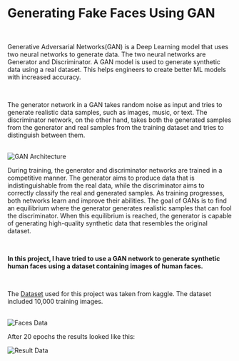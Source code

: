 <h1>Generating Fake Faces Using GAN</h1></br>
<p>Generative Adversarial Networks(GAN) is a Deep Learning model that uses two neural networks to generate data. The two neural networks are Generator and Discriminator. A GAN model is used to generate synthetic data using a real dataset. This helps engineers to create better ML models with increased accuracy.</p></br>
<p>The generator network in a GAN takes random noise as input and tries to generate realistic data samples, such as images, music, or text. The discriminator network, on the other hand, takes both the generated samples from the generator and real samples from the training dataset and tries to distinguish between them.</p></br>
<img src='https://media.geeksforgeeks.org/wp-content/uploads/gans_gfg.jpg' alt='GAN Architecture'></br>
<p>During training, the generator and discriminator networks are trained in a competitive manner. The generator aims to produce data that is indistinguishable from the real data, while the discriminator aims to correctly classify the real and generated samples. As training progresses, both networks learn and improve their abilities. The goal of GANs is to find an equilibrium where the generator generates realistic samples that can fool the discriminator. When this equilibrium is reached, the generator is capable of generating high-quality synthetic data that resembles the original dataset.</p></br>
<p><b>In this project, I have tried to use a GAN network to generate synthetic human faces using a dataset containing images of human faces.</b></p></br>
<p>The <a href='https://www.kaggle.com/datasets/prasoonkottarathil/face-mask-lite-dataset'>Dataset</a> used for this project was taken from kaggle. The dataset included 10,000 training images.</p></br>
<img src='', alt='Faces Data'>
<p>After 20 epochs the results looked like this:</p>
<img src='', alt='Result Data'>


